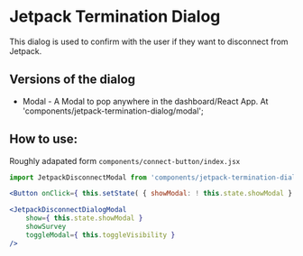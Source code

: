 # Jetpack Termination Dialog

This dialog is used to confirm with the user if they want to disconnect from Jetpack.

## Versions of the dialog

- Modal - A Modal to pop anywhere in the dashboard/React App. At 'components/jetpack-termination-dialog/modal';

## How to use:

Roughly adapated form `components/connect-button/index.jsx`

```jsx
import JetpackDisconnectModal from 'components/jetpack-termination-dialog/disconnect-modal';

<Button onClick={ this.setState( { showModal: ! this.state.showModal } ) } />

<JetpackDisconnectDialogModal
	show={ this.state.showModal }
	showSurvey
	toggleModal={ this.toggleVisibility }
/>
```
